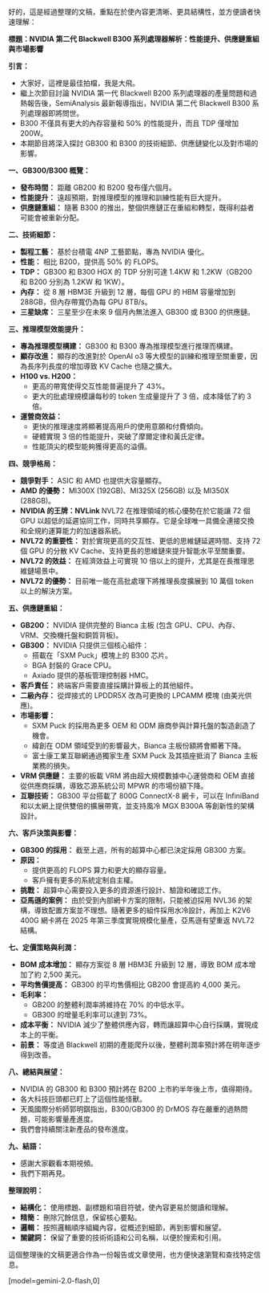 好的，這是經過整理的文稿，重點在於使內容更清晰、更具結構性，並方便讀者快速理解：

**標題：NVIDIA 第二代 Blackwell B300 系列處理器解析：性能提升、供應鏈重組與市場影響**

**引言：**

*   大家好，這裡是最佳拍檔，我是大飛。
*   繼上次節目討論 NVIDIA 第一代 Blackwell B200 系列處理器的產量問題和過熱報告後，SemiAnalysis 最新報導指出，NVIDIA 第二代 Blackwell B300 系列處理器即將問世。
*   B300 不僅具有更大的內存容量和 50% 的性能提升，而且 TDP 僅增加 200W。
*   本期節目將深入探討 GB300 和 B300 的技術細節、供應鏈變化以及對市場的影響。

**一、GB300/B300 概覽：**

*   **發布時間：** 距離 GB200 和 B200 發布僅六個月。
*   **性能提升：** 遠超預期，對推理模型的推理和訓練性能有巨大提升。
*   **供應鏈重組：** 隨著 B300 的推出，整個供應鏈正在重組和轉型，既得利益者可能會被重新分配。

**二、技術細節：**

*   **製程工藝：** 基於台積電 4NP 工藝節點，專為 NVIDIA 優化。
*   **性能：** 相比 B200，提供高 50% 的 FLOPS。
*   **TDP：** GB300 和 B300 HGX 的 TDP 分別可達 1.4KW 和 1.2KW（GB200 和 B200 分別為 1.2KW 和 1KW）。
*   **內存：** 從 8 層 HBM3E 升級到 12 層，每個 GPU 的 HBM 容量增加到 288GB，但內存帶寬仍為每 GPU 8TB/s。
*   **三星缺席：** 三星至少在未來 9 個月內無法進入 GB300 或 B300 的供應鏈。

**三、推理模型效能提升：**

*   **專為推理模型構建：** GB300 和 B300 專為推理模型進行推理而構建。
*   **顯存改進：** 顯存的改進對於 OpenAI o3 等大模型的訓練和推理至關重要，因為長序列長度的增加導致 KV Cache 也隨之擴大。
*   **H100 vs. H200：**
    *   更高的帶寬使得交互性能普遍提升了 43%。
    *   更大的批處理規模讓每秒的 token 生成量提升了 3 倍，成本降低了約 3 倍。
*   **運營商效益：**
    *   更快的推理速度將顯著提高用戶的使用意願和付費傾向。
    *   硬體實現 3 倍的性能提升，突破了摩爾定律和黃氏定律。
    *   性能頂尖的模型能夠獲得更高的溢價。

**四、競爭格局：**

*   **競爭對手：** ASIC 和 AMD 也提供大容量顯存。
*   **AMD 的優勢：** MI300X (192GB)、MI325X (256GB) 以及 MI350X (288GB)。
*   **NVIDIA 的王牌：NVLink** NVL72 在推理領域的核心優勢在於它能讓 72 個 GPU 以超低的延遲協同工作，同時共享顯存。它是全球唯一具備全連接交換和全規約運算能力的加速器系統。
*   **NVL72 的重要性：** 對於實現更高的交互性、更低的思維鏈延遲時間、支持 72 個 GPU 的分散 KV Cache、支持更長的思維鏈來提升智能水平至關重要。
*   **NVL72 的效益：** 在經濟效益上可實現 10 倍以上的提升，尤其是在長推理思維鏈場景中。
*   **NVL72 的優勢：** 目前唯一能在高批處理下將推理長度擴展到 10 萬個 token 以上的解決方案。

**五、供應鏈重組：**

*   **GB200：** NVIDIA 提供完整的 Bianca 主板 (包含 GPU、CPU、內存、VRM、交換機托盤和銅質背板)。
*   **GB300：** NVIDIA 只提供三個核心組件：
    *   搭載在「SXM Puck」模塊上的 B300 芯片。
    *   BGA 封裝的 Grace CPU。
    *   Axiado 提供的基板管理控制器 HMC。
*   **客戶責任：** 終端客戶需要直接採購計算板上的其他組件。
*   **二級內存：** 從焊接式的 LPDDR5X 改為可更換的 LPCAMM 模塊 (由美光供應)。
*   **市場影響：**
    *   SXM Puck 的採用為更多 OEM 和 ODM 廠商參與計算托盤的製造創造了機會。
    *   緯創在 ODM 領域受到的影響最大，Bianca 主板份額將會顯著下降。
    *   富士康工業互聯網通過獨家生產 SXM Puck 及其插座抵消了 Bianca 主板業務的損失。
*   **VRM 供應鏈：** 主要的板載 VRM 將由超大規模數據中心運營商和 OEM 直接從供應商採購，導致芯源系統公司 MPWR 的市場份額下降。
*   **互聯技術：** GB300 平台搭載了 800G ConnectX-8 網卡，可以在 InfiniBand 和以太網上提供雙倍的擴展帶寬，並支持風冷 MGX B300A 等創新性的架構設計。

**六、客戶決策與影響：**

*   **GB300 的採用：** 截至上週，所有的超算中心都已決定採用 GB300 方案。
*   **原因：**
    *   提供更高的 FLOPS 算力和更大的顯存容量。
    *   客戶擁有更多的系統定制自主權。
*   **挑戰：** 超算中心需要投入更多的資源進行設計、驗證和確認工作。
*   **亞馬遜的案例：** 由於受到內部網卡方案的限制，只能被迫採用 NVL36 的架構，導致配置方案並不理想。隨著更多的組件採用水冷設計，再加上 K2V6 400G 網卡將在 2025 年第三季度實現規模化量產，亞馬遜有望重返 NVL72 結構。

**七、定價策略與利潤：**

*   **BOM 成本增加：** 顯存方案從 8 層 HBM3E 升級到 12 層，導致 BOM 成本增加了約 2,500 美元。
*   **平均售價提高：** GB300 的平均售價相比 GB200 會提高約 4,000 美元。
*   **毛利率：**
    *   GB200 的整體利潤率將維持在 70% 的中低水平。
    *   GB300 的增量毛利率可以達到 73%。
*   **成本平衡：** NVIDIA 減少了整體供應內容，轉而讓超算中心自行採購，實現成本上的平衡。
*   **前景：** 等度過 Blackwell 初期的產能爬升以後，整體利潤率預計將在明年逐步得到改善。

**八、總結與展望：**

*   NVIDIA 的 GB300 和 B300 預計將在 B200 上市約半年後上市，值得期待。
*   各大科技巨頭都已盯上了這個性能怪獸。
*   天風國際分析師郭明錤指出，B300/GB300 的 DrMOS 存在嚴重的過熱問題，可能影響量產進度。
*   我們會持續關注新產品的發布進度。

**九、結語：**

*   感謝大家觀看本期視頻。
*   我們下期再見。

**整理說明：**

*   **結構化：** 使用標題、副標題和項目符號，使內容更易於閱讀和理解。
*   **精簡：** 刪除冗餘信息，保留核心要點。
*   **邏輯：** 按照邏輯順序組織內容，從概述到細節，再到影響和展望。
*   **關鍵詞：** 保留了重要的技術術語和公司名稱，以便於搜索和引用。

這個整理後的文稿更適合作為一份報告或文章使用，也方便快速瀏覽和查找特定信息。

[model=gemini-2.0-flash,0]
